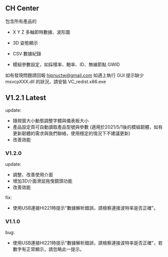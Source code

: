 

## CH Center

包含所有產品的

- X Y Z 多軸即時數據、波形圖

- 3D 姿態顯示

- CSV 數據紀錄

- 模組參數設定，如採樣率、鮑率、ID、無線節點 GWID


如有發現問題請回報 hipnuctw@gmail.com
如遇上執行 GUI 提示缺少 msvcpXXX.dll 的狀況，請安裝 VC_redist.x86.exe

## V1.2.1 Latest

update:

- 隨視窗大小動態調整字體與儀表板大小
- 產品設定頁可自動讀取產品型號與參數 
  (適用於2021/5/1後的模組韌體，如有更新韌體的需求與我們聯絡，使用穩定的情況下不建議更新)
- 改善效能



### V1.2.0

update:
- 調整、改善使用介面
- 增加3D介面滑鼠拖曳鏡頭功能
- 改善效能

fix:
- 使用USB連接HI221時提示"數據解析錯誤，請檢察連接波特率是否正確"。

### V1.1.0
bug:
- 使用USB連接HI221時提示"數據解析錯誤，請檢察連接波特率是否正確"，若數字有正常顯示，請忽略此一提示。

